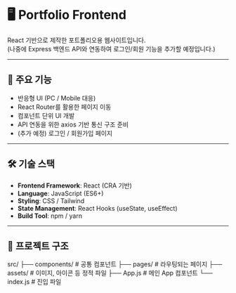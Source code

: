 # 🖥️ Portfolio Frontend

React 기반으로 제작한 포트폴리오용 웹사이트입니다.  
(나중에 Express 백엔드 API와 연동하여 로그인/회원 기능을 추가할 예정입니다.)

---

## 🚀 주요 기능
- 반응형 UI (PC / Mobile 대응)
- React Router를 활용한 페이지 이동
- 컴포넌트 단위 UI 개발
- API 연동을 위한 axios 기반 통신 구조 준비
- (추가 예정) 로그인 / 회원가입 페이지

---

## 🛠️ 기술 스택
- **Frontend Framework**: React (CRA 기반)
- **Language**: JavaScript (ES6+)
- **Styling**: CSS / Tailwind
- **State Management**: React Hooks (useState, useEffect)
- **Build Tool**: npm / yarn

---

## 📂 프로젝트 구조
src/
├── components/ # 공통 컴포넌트
├── pages/ # 라우팅되는 페이지
├── assets/ # 이미지, 아이콘 등 정적 파일
├── App.js # 메인 App 컴포넌트
└── index.js # 진입 파일
